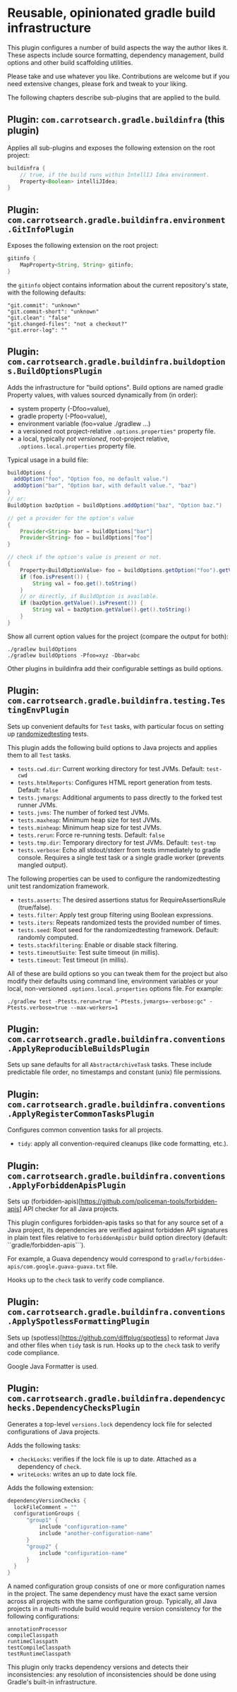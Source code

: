 Reusable, opinionated gradle build infrastructure
==

This plugin configures a number of build aspects the way the author likes it. These
aspects include source formatting, dependency management, build options 
and other build scaffolding utilities.

Please take and use whatever you like. Contributions are welcome but if you need
extensive changes, please fork and tweak to your liking.

The following chapters describe sub-plugins that are applied to the build.

Plugin: ```com.carrotsearch.gradle.buildinfra``` (this plugin)
--

Applies all sub-plugins and exposes the following extension on the root project:
```groovy
buildinfra {
    // true, if the build runs within IntellIJ Idea environment.
    Property<Boolean> intelliJIdea;
}
```

Plugin: ```com.carrotsearch.gradle.buildinfra.environment.GitInfoPlugin```
--

Exposes the following extension on the root project:
```groovy
gitinfo {
    MapProperty<String, String> gitinfo;
}
```

the ```gitinfo``` object contains information about the current repository's state,
with the following defaults:
```
"git.commit": "unknown"
"git.commit-short": "unknown"
"git.clean": "false"
"git.changed-files": "not a checkout?"
"git.error-log": ""
```


Plugin: ```com.carrotsearch.gradle.buildinfra.buildoptions.BuildOptionsPlugin```
--

Adds the infrastructure for "build options". Build options are named gradle Property<String>
values, with values sourced dynamically from (in order):
* system property (-Dfoo=value),
* gradle property (-Pfoo=value),
* environment variable (foo=value ./gradlew ...)
* a versioned root project-relative ```.options.properties"``` property file.
* a local, typically *not versioned*, root-project relative, ```.options.local.properties``` property file.

Typical usage in a build file:
```groovy
buildOptions {
  addOption("foo", "Option foo, no default value.")
  addOption("bar", "Option bar, with default value.", "baz")
}
// or:
BuildOption bazOption = buildOptions.addOption("baz", "Option baz.")

// get a provider for the option's value
{
    Provider<String> bar = buildOptions["bar"]
    Provider<String> foo = buildOptions["foo"]
}

// check if the option's value is present or not.
{
    Property<BuildOptionValue> foo = buildOptions.getOption("foo").getValue()
    if (foo.isPresent()) {
        String val = foo.get().toString()
    }
    // or directly, if BuildOption is available.
    if (bazOption.getValue().isPresent()) {
        String val = bazOption.getValue().get().toString()
    }
}
```

Show all current option values for the project (compare
the output for both):

```shell
./gradlew buildOptions
./gradlew buildOptions -Pfoo=xyz -Dbar=abc
```

Other plugins in buildinfra add their configurable settings as build options.

Plugin: ```com.carrotsearch.gradle.buildinfra.testing.TestingEnvPlugin```
--

Sets up convenient defaults for ```Test``` tasks, with particular focus
on setting up [randomizedtesting](https://github.com/randomizedtesting/randomizedtesting) 
tests.

This plugin adds the following build options to Java projects and applies them to all ```Test```
tasks.

* ```tests.cwd.dir```: Current working directory for test JVMs. Default: ```test-cwd```
* ```tests.htmlReports```: Configures HTML report generation from tests. Default: ```false``` 
* ```tests.jvmargs```: Additional arguments to pass directly to the forked test runner JVMs.
* ```tests.jvms```: The number of forked test JVMs.
* ```tests.maxheap```: Minimum heap size for test JVMs.
* ```tests.minheap```: Minimum heap size for test JVMs.
* ```tests.rerun```: Force re-running tests. Default: ```false```
* ```tests.tmp.dir```: Temporary directory for test JVMs. Default: ```test-tmp```
* ```tests.verbose```: Echo all stdout/stderr from tests immediately to gradle console. 
Requires a single test task or a single gradle worker (prevents mangled output).

The following properties can be used to configure the randomizedtesting
unit test randomization framework.

* ```tests.asserts```: The desired assertions status for RequireAssertionsRule (true/false).
* ```tests.filter```: Apply test group filtering using Boolean expressions.
* ```tests.iters```: Repeats randomized tests the provided number of times.
* ```tests.seed```: Root seed for the randomizedtesting framework. Default: randomly computed.
* ```tests.stackfiltering```: Enable or disable stack filtering.
* ```tests.timeoutSuite```: Test suite timeout (in millis).
* ```tests.timeout```: Test timeout (in millis).

All of these are build options so you can tweak them for the project but also
modify their defaults using command line, environment variables or your local, non-versioned
```.options.local.properties``` options file. For example:
```shell
./gradlew test -Ptests.rerun=true "-Ptests.jvmargs=-verbose:gc" -Ptests.verbose=true --max-workers=1
```

Plugin: ```com.carrotsearch.gradle.buildinfra.conventions.ApplyReproducibleBuildsPlugin```
--

Sets up sane defaults for all ```AbstractArchiveTask``` tasks. These include predictable file order,
no timestamps and constant (unix) file permissions.

Plugin: ```com.carrotsearch.gradle.buildinfra.conventions.ApplyRegisterCommonTasksPlugin```
--

Configures common convention tasks for all projects.

* ```tidy```: apply all convention-required cleanups (like code formatting, etc.).

Plugin: ```com.carrotsearch.gradle.buildinfra.conventions.ApplyForbiddenApisPlugin```
--

Sets up (forbidden-apis)[https://github.com/policeman-tools/forbidden-apis] API checker
for all Java projects.

This plugin configures forbidden-apis tasks so that for any source set of
a Java project, its dependencies are verified against
forbidden API signatures in plain text
files relative to ```forbiddenApisDir``` build option 
directory (default: ``gradle/forbidden-apis```).

For example, a Guava dependency would correspond to ```gradle/forbidden-apis/com.google.guava-guava.txt```
file.

Hooks up to the ```check``` task to verify code compliance.

Plugin: ```com.carrotsearch.gradle.buildinfra.conventions.ApplySpotlessFormattingPlugin```
--

Sets up (spotless)[https://github.com/diffplug/spotless] to reformat Java and other files
when ```tidy``` task is run. Hooks up to the ```check``` task to verify code compliance.

Google Java Formatter is used.

Plugin: ```com.carrotsearch.gradle.buildinfra.dependencychecks.DependencyChecksPlugin```
--

Generates a top-level ```versions.lock``` dependency lock file for selected
configurations of Java projects. 

Adds the following tasks:
* ```checkLocks```: verifies if the lock file is up to date. Attached as a dependency of ```check```.
* ```writeLocks```: writes an up to date lock file.

Adds the following extension:
```groovy
dependencyVersionChecks {
  lockFileComment = ""
  configurationGroups {
      "group1" {
          include "configuration-name"
          include "another-configuration-name"
      }
      "group2" {
          include "configuration-name"
      }
  }
}
```

A named configuration group consists of one or more configuration names in the project. The same
dependency must have the exact same version across all projects with the same configuration
group. Typically, all Java projects in a multi-module build would require version consistency
for the following configurations:
```
annotationProcessor
compileClasspath
runtimeClasspath
testCompileClasspath
testRuntimeClasspath
```

This plugin only tracks dependency versions and detects their inconsistencies: any resolution
of inconsistencies should be done using Gradle's built-in infrastructure. 
